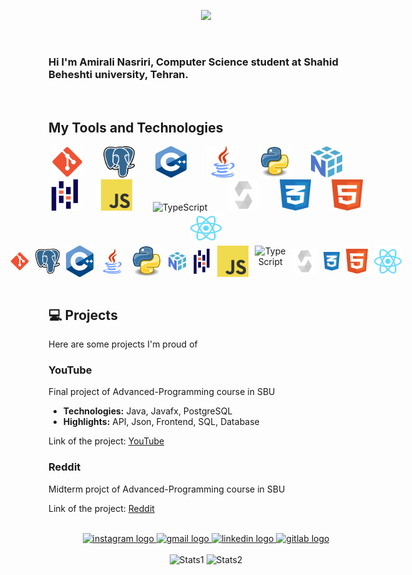 <p align="center">
  <a href="https://git.io/typing-svg">
    <img src="https://readme-typing-svg.demolab.com?font=Fira+Code&size=40&pause=1000&color=00FF00&center=true&vCenter=true&width=500&lines=----HOPE----"/>
  </a>
</p>

<br>

### Hi I'm Amirali Nasriri, Computer Science student at Shahid Beheshti university, Tehran.

<br>

## My Tools and Technologies

<div align="center">
    <img src="icons/git.svg" alt="git" height=50 width=50">
    <img width=25>
  <img src="icons/postgres.svg" alt="git" height=50 width=50">
    <img width=25>
   <img src="icons/c++.svg" alt="git" height=50 width=50">
    <img width=25>
    <img src="icons/java.svg" alt="git" height=50 width=50">
    <img width=25>
    <img src="icons/python.svg" alt="git" height=50 width=50">
    <img width=25>
    <img src="icons/numpy-1.svg" alt="git" height=50 width=50">
    <img width=25>
    <img src="icons/pandas.svg" alt="git" height=50 width=50">
    <img width=25>
  <img src="icons/logo-javascript.svg" alt="git" height=50 width=50">
    <img width=25>
  <img src="https://upload.wikimedia.org/wikipedia/commons/thumb/4/4c/Typescript_logo_2020.svg/1200px-Typescript_logo_2020.svg.png" alt="TypeScript" height=50 width=50>
    <img width=25>
</a>
  <img src="icons/solidity-svgrepo-com.svg" alt="solidity" height=50 width=50>
  <img width=25>
    <img src="icons/css-3.svg" alt="git" height=50 width=50">
    <img width=25>
    <img src="icons/html-1.svg" alt="git" height=50 width=50">
    <img width=25>
    <img src="icons/react-2.svg" alt="git" height=50 width=50">
    <img width=25>


<div style="display: flex; align-items: center; justify-content: center; gap: 10px;">
    <img src="icons/git.svg" alt="git" height="30" width="30">
    <img src="icons/postgres.svg" alt="postgres" height="40" width="40">
    <img src="icons/c++.svg" alt="c++" height="50" width="50">
    <img src="icons/java.svg" alt="java" height="40" width="40">
    <img src="icons/python.svg" alt="python" height="50" width="50">
    <img src="icons/numpy-1.svg" alt="numpy" height="30" width="30">
    <img src="icons/pandas.svg" alt="pandas" height="40" width="40">
    <img src="icons/logo-javascript.svg" alt="javascript" height="50" width="50">
    <img src="https://upload.wikimedia.org/wikipedia/commons/thumb/4/4c/Typescript_logo_2020.svg/1200px-Typescript_logo_2020.svg.png" alt="TypeScript" height="50" width="50">
    <img src="icons/solidity-svgrepo-com.svg" alt="solidity" height="40" width="40">
    <img src="icons/css-3.svg" alt="css" height="30" width="30">
    <img src="icons/html-1.svg" alt="html" height="40" width="40">
    <img src="icons/react-2.svg" alt="react" height="50" width="50">
</div>

</div>

<br>

## 💻 Projects
Here are some projects I'm proud of

### YouTube

Final project of Advanced-Programming course in SBU

- **Technologies:** Java, Javafx, PostgreSQL
- **Highlights:** API, Json, Frontend, SQL, Database

Link of the project: [YouTube]()

### Reddit 

Midterm projct of Advanced-Programming course in SBU

Link of the project: [Reddit](https://github.com/amiralinasiri27/SBU_AP_Reddit)

<br>

<div align="center">
  <a href="https://www.instagram.com/amirali__nasiri_?igsh=aW82cmxvYzRtOHZj" target="_blank">
    <img src="https://img.shields.io/static/v1?message=Instagram&logo=instagram&label=&color=cd486b&logoColor=white&labelColor=&style=for-the-badge" height="27" alt="instagram logo"  />
  </a>
  <a href="amirnasiri1383710@gmail.com" target="_blank">
    <img src="https://img.shields.io/static/v1?message=Gmail&logo=gmail&label=&color=D14836&logoColor=white&labelColor=&style=for-the-badge" height="27" alt="gmail logo"  />
  </a>
  <a href="
  https://www.linkedin.com/in/amirali-nasiri-370646283/" target="_blank">
    <img src="https://img.shields.io/static/v1?message=LinkedIn&logo=linkedin&label=&color=0077B5&logoColor=white&labelColor=&style=for-the-badge" height="27" alt="linkedin logo"  />
  </a>
   <a href="https://gitlab.com/amirnasiri1383710" target="_blank">
    <img src="https://img.shields.io/static/v1?message=GitLab&logo=gitlab&label=&color=FCA121&logoColor=white&labelColor=&style=for-the-badge" height="27" alt="gitlab logo"  />
  </a>
</div>

<br>

<div align="center">
    <img src="https://github-readme-stats.vercel.app/api?username=amiralinasiri27&theme=darcula&show_icons=true&hide_border=true&count_private=true" alt="Stats1" height="150">
    <img src="https://github-readme-stats.vercel.app/api/top-langs/?username=amiralinasiri27&theme=darcula&show_icons=true&hide_border=true&layout=compact" alt="Stats2" height="150">
</div>

